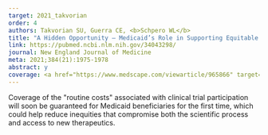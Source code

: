 ```yaml
---
target: 2021_takvorian
order: 4
authors: Takvorian SU, Guerra CE, <b>Schpero WL</b>
title: "A Hidden Opportunity — Medicaid’s Role in Supporting Equitable Access to Clinical Trials"
link: https://pubmed.ncbi.nlm.nih.gov/34043298/
journal: New England Journal of Medicine
meta: 2021;384(21):1975-1978
abstract: y
coverage: <a href="https://www.medscape.com/viewarticle/965866" target="_blank">Medscape</a>, <a href="https://pubmed.ncbi.nlm.nih.gov/36137057/" target="_blank">National Academies of Sciences, Engineering, and Medicine</a>, <a href="https://news.weill.cornell.edu/news/2021/05/new-medicaid-mandate-opens-door-for-more-diverse-clinical-trial-participation" target="_blank">Weill Cornell</a>
---
```

Coverage of the "routine costs" associated with clinical trial participation will soon be guaranteed for Medicaid beneficiaries for the first time, which could help reduce inequities that compromise both the scientific process and access to new therapeutics.
